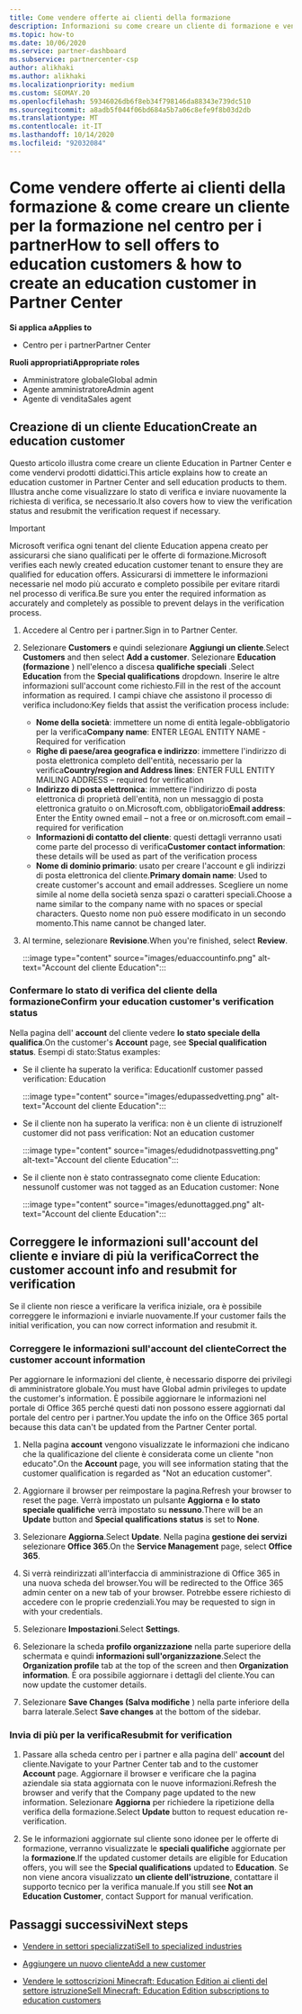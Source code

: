 ```yaml
---
title: Come vendere offerte ai clienti della formazione
description: Informazioni su come creare un cliente di formazione e vendervi offerte nel centro per i partner.
ms.topic: how-to
ms.date: 10/06/2020
ms.service: partner-dashboard
ms.subservice: partnercenter-csp
author: alikhaki
ms.author: alikhaki
ms.localizationpriority: medium
ms.custom: SEOMAY.20
ms.openlocfilehash: 59346026db6f8eb34f798146da88343e739dc510
ms.sourcegitcommit: a8adb5f044f06bd684a5b7a06c8efe9f8b03d2db
ms.translationtype: MT
ms.contentlocale: it-IT
ms.lasthandoff: 10/14/2020
ms.locfileid: "92032084"
---
```

# <a name="how-to-sell-offers-to-education-customers--how-to-create-an-education-customer-in-partner-center"></a><span data-ttu-id="46ae1-103">Come vendere offerte ai clienti della formazione & come creare un cliente per la formazione nel centro per i partner</span><span class="sxs-lookup"><span data-stu-id="46ae1-103">How to sell offers to education customers & how to create an education customer in Partner Center</span></span>

<span data-ttu-id="46ae1-104">**Si applica a**</span><span class="sxs-lookup"><span data-stu-id="46ae1-104">**Applies to**</span></span>

- <span data-ttu-id="46ae1-105">Centro per i partner</span><span class="sxs-lookup"><span data-stu-id="46ae1-105">Partner Center</span></span>

<span data-ttu-id="46ae1-106">**Ruoli appropriati**</span><span class="sxs-lookup"><span data-stu-id="46ae1-106">**Appropriate roles**</span></span>

- <span data-ttu-id="46ae1-107">Amministratore globale</span><span class="sxs-lookup"><span data-stu-id="46ae1-107">Global admin</span></span>
- <span data-ttu-id="46ae1-108">Agente amministratore</span><span class="sxs-lookup"><span data-stu-id="46ae1-108">Admin agent</span></span>
- <span data-ttu-id="46ae1-109">Agente di vendita</span><span class="sxs-lookup"><span data-stu-id="46ae1-109">Sales agent</span></span>

## <a name="create-an-education-customer"></a><span data-ttu-id="46ae1-110">Creazione di un cliente Education</span><span class="sxs-lookup"><span data-stu-id="46ae1-110">Create an education customer</span></span>

<span data-ttu-id="46ae1-111">Questo articolo illustra come creare un cliente Education in Partner Center e come vendervi prodotti didattici.</span><span class="sxs-lookup"><span data-stu-id="46ae1-111">This article explains how to create an education customer in Partner Center and sell education products to them.</span></span> <span data-ttu-id="46ae1-112">Illustra anche come visualizzare lo stato di verifica e inviare nuovamente la richiesta di verifica, se necessario.</span><span class="sxs-lookup"><span data-stu-id="46ae1-112">It also covers how to view the verification status and resubmit the verification request if necessary.</span></span>

> [!IMPORTANT]
> <span data-ttu-id="46ae1-113">Microsoft verifica ogni tenant del cliente Education appena creato per assicurarsi che siano qualificati per le offerte di formazione.</span><span class="sxs-lookup"><span data-stu-id="46ae1-113">Microsoft verifies each newly created education customer tenant to ensure they are qualified for education offers.</span></span>  <span data-ttu-id="46ae1-114">Assicurarsi di immettere le informazioni necessarie nel modo più accurato e completo possibile per evitare ritardi nel processo di verifica.</span><span class="sxs-lookup"><span data-stu-id="46ae1-114">Be sure you enter the required information as accurately and completely as possible to prevent delays in the verification process.</span></span>

1. <span data-ttu-id="46ae1-115">Accedere al Centro per i partner.</span><span class="sxs-lookup"><span data-stu-id="46ae1-115">Sign in to Partner Center.</span></span>

2. <span data-ttu-id="46ae1-116">Selezionare **Customers** e quindi selezionare **Aggiungi un cliente**.</span><span class="sxs-lookup"><span data-stu-id="46ae1-116">Select **Customers** and then select **Add a customer**.</span></span> <span data-ttu-id="46ae1-117">Selezionare **Education (formazione** ) nell'elenco a discesa **qualifiche speciali** .</span><span class="sxs-lookup"><span data-stu-id="46ae1-117">Select **Education** from the **Special qualifications** dropdown.</span></span>  <span data-ttu-id="46ae1-118">Inserire le altre informazioni sull'account come richiesto.</span><span class="sxs-lookup"><span data-stu-id="46ae1-118">Fill in the rest of the account information as required.</span></span>  <span data-ttu-id="46ae1-119">I campi chiave che assistono il processo di verifica includono:</span><span class="sxs-lookup"><span data-stu-id="46ae1-119">Key fields that assist the verification process include:</span></span>

   - <span data-ttu-id="46ae1-120">**Nome della società**: immettere un nome di entità legale-obbligatorio per la verifica</span><span class="sxs-lookup"><span data-stu-id="46ae1-120">**Company name**: ENTER LEGAL ENTITY NAME - Required for verification</span></span>
   - <span data-ttu-id="46ae1-121">**Righe di paese/area geografica e indirizzo**: immettere l'indirizzo di posta elettronica completo dell'entità, necessario per la verifica</span><span class="sxs-lookup"><span data-stu-id="46ae1-121">**Country/region and Address lines**: ENTER FULL ENTITY MAILING ADDRESS – required for verification</span></span>
   - <span data-ttu-id="46ae1-122">**Indirizzo di posta elettronica**: immettere l'indirizzo di posta elettronica di proprietà dell'entità, non un messaggio di posta elettronica gratuito o on.Microsoft.com, obbligatorio</span><span class="sxs-lookup"><span data-stu-id="46ae1-122">**Email address**:  Enter the Entity owned email – not a free or on.microsoft.com email – required for verification</span></span>
   - <span data-ttu-id="46ae1-123">**Informazioni di contatto del cliente**: questi dettagli verranno usati come parte del processo di verifica</span><span class="sxs-lookup"><span data-stu-id="46ae1-123">**Customer contact information**: these details will be used as part of the verification process</span></span>
   - <span data-ttu-id="46ae1-124">**Nome di dominio primario**: usato per creare l'account e gli indirizzi di posta elettronica del cliente.</span><span class="sxs-lookup"><span data-stu-id="46ae1-124">**Primary domain name**:  Used to create customer's account and email addresses.</span></span>  <span data-ttu-id="46ae1-125">Scegliere un nome simile al nome della società senza spazi o caratteri speciali.</span><span class="sxs-lookup"><span data-stu-id="46ae1-125">Choose a name similar to the company name with no spaces or special characters.</span></span>  <span data-ttu-id="46ae1-126">Questo nome non può essere modificato in un secondo momento.</span><span class="sxs-lookup"><span data-stu-id="46ae1-126">This name cannot be changed later.</span></span>

3. <span data-ttu-id="46ae1-127">Al termine, selezionare **Revisione**.</span><span class="sxs-lookup"><span data-stu-id="46ae1-127">When you're finished, select **Review**.</span></span>

   :::image type="content" source="images/eduaccountinfo.png" alt-text="Account del cliente Education":::

### <a name="confirm-your-education-customers-verification-status"></a><span data-ttu-id="46ae1-129">Confermare lo stato di verifica del cliente della formazione</span><span class="sxs-lookup"><span data-stu-id="46ae1-129">Confirm your education customer's verification status</span></span>

<span data-ttu-id="46ae1-130">Nella pagina dell' **account** del cliente vedere **lo stato speciale della qualifica**.</span><span class="sxs-lookup"><span data-stu-id="46ae1-130">On the customer's **Account** page, see **Special qualification status**.</span></span>
<span data-ttu-id="46ae1-131">Esempi di stato:</span><span class="sxs-lookup"><span data-stu-id="46ae1-131">Status examples:</span></span>

- <span data-ttu-id="46ae1-132">Se il cliente ha superato la verifica: Education</span><span class="sxs-lookup"><span data-stu-id="46ae1-132">If customer passed verification:  Education</span></span>

   :::image type="content" source="images/edupassedvetting.png" alt-text="Account del cliente Education":::

- <span data-ttu-id="46ae1-134">Se il cliente non ha superato la verifica: non è un cliente di istruzione</span><span class="sxs-lookup"><span data-stu-id="46ae1-134">If customer did not pass verification:  Not an education customer</span></span>

   :::image type="content" source="images/edudidnotpassvetting.png" alt-text="Account del cliente Education":::

- <span data-ttu-id="46ae1-136">Se il cliente non è stato contrassegnato come cliente Education: nessuno</span><span class="sxs-lookup"><span data-stu-id="46ae1-136">If customer was not tagged as an Education customer:  None</span></span>

   :::image type="content" source="images/edunottagged.png" alt-text="Account del cliente Education":::

## <a name="correct-the-customer-account-info-and-resubmit-for-verification"></a><span data-ttu-id="46ae1-138">Correggere le informazioni sull'account del cliente e inviare di più la verifica</span><span class="sxs-lookup"><span data-stu-id="46ae1-138">Correct the customer account info and resubmit for verification</span></span>

<span data-ttu-id="46ae1-139">Se il cliente non riesce a verificare la verifica iniziale, ora è possibile correggere le informazioni e inviarle nuovamente.</span><span class="sxs-lookup"><span data-stu-id="46ae1-139">If your customer fails the initial verification, you can now correct information and resubmit it.</span></span>

### <a name="correct-the-customer-account-information"></a><span data-ttu-id="46ae1-140">Correggere le informazioni sull'account del cliente</span><span class="sxs-lookup"><span data-stu-id="46ae1-140">Correct the customer account information</span></span>

<span data-ttu-id="46ae1-141">Per aggiornare le informazioni del cliente, è necessario disporre dei privilegi di amministratore globale.</span><span class="sxs-lookup"><span data-stu-id="46ae1-141">You must have Global admin privileges to update the customer's information.</span></span> <span data-ttu-id="46ae1-142">È possibile aggiornare le informazioni nel portale di Office 365 perché questi dati non possono essere aggiornati dal portale del centro per i partner.</span><span class="sxs-lookup"><span data-stu-id="46ae1-142">You update the info on the Office 365 portal because this data can't be updated from the Partner Center portal.</span></span>

1. <span data-ttu-id="46ae1-143">Nella pagina **account** vengono visualizzate le informazioni che indicano che la qualificazione del cliente è considerata come un cliente "non educato".</span><span class="sxs-lookup"><span data-stu-id="46ae1-143">On the **Account** page, you will see information stating that the customer qualification is regarded as "Not an education customer".</span></span>

2. <span data-ttu-id="46ae1-144">Aggiornare il browser per reimpostare la pagina.</span><span class="sxs-lookup"><span data-stu-id="46ae1-144">Refresh your browser to reset the page.</span></span> <span data-ttu-id="46ae1-145">Verrà impostato un pulsante **Aggiorna** e **lo stato speciale qualifiche** verrà impostato su **nessuno**.</span><span class="sxs-lookup"><span data-stu-id="46ae1-145">There will be an **Update** button and **Special qualifications status** is set to **None**.</span></span>

3. <span data-ttu-id="46ae1-146">Selezionare **Aggiorna**.</span><span class="sxs-lookup"><span data-stu-id="46ae1-146">Select **Update**.</span></span> <span data-ttu-id="46ae1-147">Nella pagina **gestione dei servizi** selezionare **Office 365**.</span><span class="sxs-lookup"><span data-stu-id="46ae1-147">On the **Service Management** page, select **Office 365**.</span></span>

4. <span data-ttu-id="46ae1-148">Si verrà reindirizzati all'interfaccia di amministrazione di Office 365 in una nuova scheda del browser.</span><span class="sxs-lookup"><span data-stu-id="46ae1-148">You will be redirected to the Office 365 admin center on a new tab of your browser.</span></span> <span data-ttu-id="46ae1-149">Potrebbe essere richiesto di accedere con le proprie credenziali.</span><span class="sxs-lookup"><span data-stu-id="46ae1-149">You may be requested to sign in with your credentials.</span></span>

5. <span data-ttu-id="46ae1-150">Selezionare **Impostazioni**.</span><span class="sxs-lookup"><span data-stu-id="46ae1-150">Select **Settings**.</span></span>

6. <span data-ttu-id="46ae1-151">Selezionare la scheda **profilo organizzazione** nella parte superiore della schermata e quindi **informazioni sull'organizzazione**.</span><span class="sxs-lookup"><span data-stu-id="46ae1-151">Select the **Organization profile** tab at the top of the screen and then **Organization information**.</span></span> <span data-ttu-id="46ae1-152">È ora possibile aggiornare i dettagli del cliente.</span><span class="sxs-lookup"><span data-stu-id="46ae1-152">You can now update the customer details.</span></span>

7. <span data-ttu-id="46ae1-153">Selezionare **Save Changes (Salva modifiche** ) nella parte inferiore della barra laterale.</span><span class="sxs-lookup"><span data-stu-id="46ae1-153">Select **Save changes** at the bottom of the sidebar.</span></span>  

### <a name="resubmit-for-verification"></a><span data-ttu-id="46ae1-154">Invia di più per la verifica</span><span class="sxs-lookup"><span data-stu-id="46ae1-154">Resubmit for verification</span></span>

1. <span data-ttu-id="46ae1-155">Passare alla scheda centro per i partner e alla pagina dell' **account** del cliente.</span><span class="sxs-lookup"><span data-stu-id="46ae1-155">Navigate to your Partner Center tab and to the customer **Account** page.</span></span> <span data-ttu-id="46ae1-156">Aggiornare il browser e verificare che la pagina aziendale sia stata aggiornata con le nuove informazioni.</span><span class="sxs-lookup"><span data-stu-id="46ae1-156">Refresh the browser and verify that the Company page updated to the new information.</span></span> <span data-ttu-id="46ae1-157">Selezionare **Aggiorna** per richiedere la ripetizione della verifica della formazione.</span><span class="sxs-lookup"><span data-stu-id="46ae1-157">Select **Update** button to request education re-verification.</span></span>

2. <span data-ttu-id="46ae1-158">Se le informazioni aggiornate sul cliente sono idonee per le offerte di formazione, verranno visualizzate le **speciali qualifiche** aggiornate per la **formazione**.</span><span class="sxs-lookup"><span data-stu-id="46ae1-158">If the updated customer details are eligible for Education offers, you will see the **Special qualifications** updated to **Education**.</span></span> <span data-ttu-id="46ae1-159">Se non viene ancora visualizzato **un cliente dell'istruzione**, contattare il supporto tecnico per la verifica manuale.</span><span class="sxs-lookup"><span data-stu-id="46ae1-159">If you still see **Not an Education Customer**, contact Support for manual verification.</span></span>

## <a name="next-steps"></a><span data-ttu-id="46ae1-160">Passaggi successivi</span><span class="sxs-lookup"><span data-stu-id="46ae1-160">Next steps</span></span>

- [<span data-ttu-id="46ae1-161">Vendere in settori specializzati</span><span class="sxs-lookup"><span data-stu-id="46ae1-161">Sell to specialized industries</span></span>](get-special-pricing-for-offers.md)

- [<span data-ttu-id="46ae1-162">Aggiungere un nuovo cliente</span><span class="sxs-lookup"><span data-stu-id="46ae1-162">Add a new customer</span></span>](add-a-new-customer.md)

- [<span data-ttu-id="46ae1-163">Vendere le sottoscrizioni Minecraft: Education Edition ai clienti del settore istruzione</span><span class="sxs-lookup"><span data-stu-id="46ae1-163">Sell Minecraft: Education Edition subscriptions to education customers</span></span>](minecraft-subscriptions.md)
